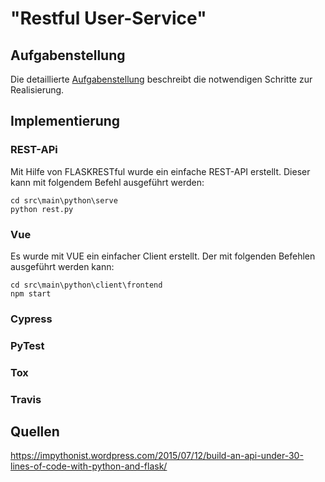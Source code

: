 # "Restful User-Service"

## Aufgabenstellung
Die detaillierte [Aufgabenstellung](TASK.md) beschreibt die notwendigen Schritte zur Realisierung.

## Implementierung
### REST-APi
Mit Hilfe von FLASKRESTful wurde ein einfache REST-API erstellt. Dieser kann mit folgendem Befehl ausgeführt werden:
```
cd src\main\python\serve
python rest.py
```
### Vue
Es wurde mit VUE ein einfacher Client erstellt. Der mit folgenden Befehlen ausgeführt werden kann:
```
cd src\main\python\client\frontend
npm start
```

### Cypress
### PyTest
### Tox
### Travis

## Quellen
https://impythonist.wordpress.com/2015/07/12/build-an-api-under-30-lines-of-code-with-python-and-flask/
